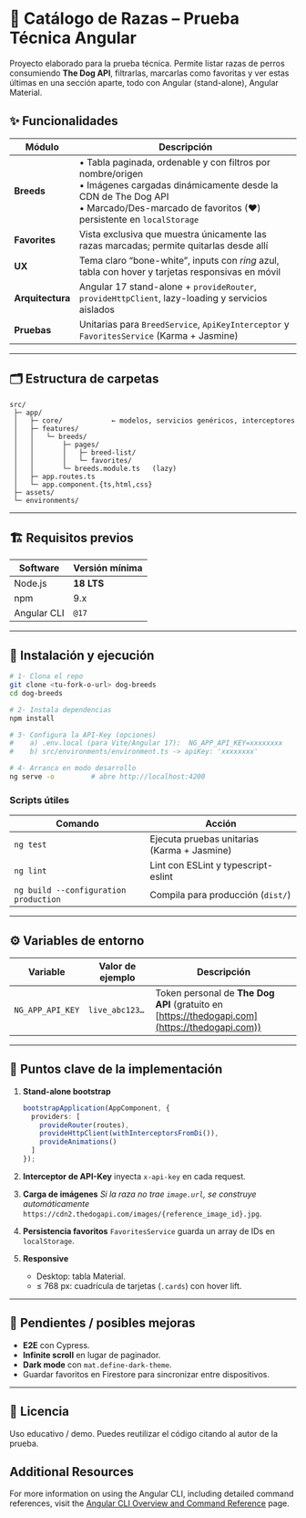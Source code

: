 # 🐾 Catálogo de Razas – Prueba Técnica Angular

Proyecto elaborado para la prueba técnica.
Permite listar razas de perros consumiendo **The Dog API**, filtrarlas, marcarlas como favoritas y ver estas últimas en una sección aparte, todo con Angular (stand-alone), Angular Material.



## ✨ Funcionalidades

| Módulo           | Descripción                                                                                                                                                                                          |
| ---------------- | ---------------------------------------------------------------------------------------------------------------------------------------------------------------------------------------------------- |
| **Breeds**       | • Tabla paginada, ordenable y con filtros por nombre/origen<br>• Imágenes cargadas dinámicamente desde la CDN de The Dog API<br>• Marcado/Des-marcado de favoritos (❤) persistente en `localStorage` |
| **Favorites**    | Vista exclusiva que muestra únicamente las razas marcadas; permite quitarlas desde allí                                                                                                              |
| **UX**           | Tema claro “bone-white”, inputs con *ring* azul, tabla con hover y tarjetas responsivas en móvil                                                                                                     |
| **Arquitectura** | Angular 17 stand-alone + `provideRouter`, `provideHttpClient`, lazy-loading y servicios aislados                                                                                                     |
| **Pruebas**      | Unitarias para `BreedService`, `ApiKeyInterceptor` y `FavoritesService` (Karma + Jasmine)                                                                                                            |

---

## 🗂️ Estructura de carpetas

```
src/
 ├─ app/
 │   ├─ core/            ← modelos, servicios genéricos, interceptores
 │   ├─ features/
 │   │   └─ breeds/
 │   │       ├─ pages/
 │   │       │   ├─ breed-list/
 │   │       │   └─ favorites/
 │   │       └─ breeds.module.ts   (lazy)
 │   ├─ app.routes.ts
 │   └─ app.component.{ts,html,css}
 ├─ assets/
 └─ environments/
```

---

## 🏗️ Requisitos previos

| Software    | Versión mínima |
| ----------- | -------------- |
| Node.js     | **18 LTS**     |
| npm         | 9.x            |
| Angular CLI | `@17`          |

---

## 🚀 Instalación y ejecución

```bash
# 1· Clona el repo
git clone <tu-fork-o-url> dog-breeds
cd dog-breeds

# 2· Instala dependencias
npm install

# 3· Configura la API-Key (opciones)
#    a) .env.local (para Vite/Angular 17):  NG_APP_API_KEY=xxxxxxxx
#    b) src/environments/environment.ts -> apiKey: 'xxxxxxxx'

# 4· Arranca en modo desarrollo
ng serve -o         # abre http://localhost:4200
```

### Scripts útiles

| Comando                               | Acción                                      |
| ------------------------------------- | ------------------------------------------- |
| `ng test`                             | Ejecuta pruebas unitarias (Karma + Jasmine) |
| `ng lint`                             | Lint con ESLint y typescript-eslint         |
| `ng build --configuration production` | Compila para producción (`dist/`)           |

---

## ⚙️ Variables de entorno

| Variable         | Valor de ejemplo | Descripción                                                                                    |
| ---------------- | ---------------- | ---------------------------------------------------------------------------------------------- |
| `NG_APP_API_KEY` | `live_abc123…`   | Token personal de **The Dog API** (gratuito en [https://thedogapi.com](https://thedogapi.com)) |

---

## 🧩 Puntos clave de la implementación

1. **Stand-alone bootstrap**

   ```ts
   bootstrapApplication(AppComponent, {
     providers: [
       provideRouter(routes),
       provideHttpClient(withInterceptorsFromDi()),
       provideAnimations()
     ]
   });
   ```

2. **Interceptor de API-Key** inyecta `x-api-key` en cada request.

3. **Carga de imágenes**
   *Si la raza no trae `image.url`, se construye automáticamente*
   `https://cdn2.thedogapi.com/images/{reference_image_id}.jpg`.

4. **Persistencia favoritos**
   `FavoritesService` guarda un array de IDs en `localStorage`.

5. **Responsive**

   * Desktop: tabla Material.
   * ≤ 768 px: cuadrícula de tarjetas (`.cards`) con hover lift.

---

## 📝 Pendientes / posibles mejoras

* **E2E** con Cypress.
* **Infinite scroll** en lugar de paginador.
* **Dark mode** con `mat.define-dark-theme`.
* Guardar favoritos en Firestore para sincronizar entre dispositivos.

---

## 📄 Licencia

Uso educativo / demo. Puedes reutilizar el código citando al autor de la prueba.


## Additional Resources

For more information on using the Angular CLI, including detailed command references, visit the [Angular CLI Overview and Command Reference](https://angular.dev/tools/cli) page.
